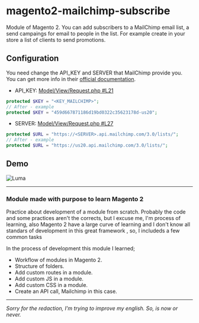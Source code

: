 # magento2-mailchimp-subscribe
Module of Magento 2. You can add subscribers to a MailChimp email list, a send campaings for
email to people in the list. For example create in your store a list of clients to send promotions.

## Configuration

You need change the API_KEY and SERVER that MailChimp provide you. You can get more info in their [official documentation](https://mailchimp.com/es/help/about-api-keys/).

- API_KEY: [Model/View/Request.php #L21](https://github.com/moudev/magento2-mailchimp-subscribe/blob/b38b24877c4ecf27a057a27196c30866922d2703/Model/View/Request.php#L21
)
```php
protected $KEY = "<KEY_MAILCHIMP>"; 
// After - example
protected $KEY = "459d667871186d19bd0322c35623178d-us20"; 

```

- SERVER: [Model/View/Request.php #L27](https://github.com/moudev/magento2-mailchimp-subscribe/blob/b38b24877c4ecf27a057a27196c30866922d2703/Model/View/Request.php#L27)
```php
protected $URL = "https://<SERVER>.api.mailchimp.com/3.0/lists/";
// After - example
protected $URL = "https://us20.api.mailchimp.com/3.0/lists/";
```

## Demo

![Luma](https://user-images.githubusercontent.com/13499566/59899794-4eae8500-93b3-11e9-81ca-7ccc346e3386.gif)

---
### Module made with purpose to learn Magento 2
Practice about development of a module from scratch. Probably the code and some practices aren't the corrects,
but I excuse me, I'm process of learning, also Magento 2 have a large curve of learning and I don't know all
standars of development in this great framework , so, I includeds a few common tasks

In the process of development this module I learned;
- Workflow of modules in Magento 2.
- Structure of folders.
- Add custom routes in a module.
- Add custom JS in a module.
- Add custom CSS in a module.
- Create an API call, Mailchimp in this case.

---
_Sorry for the redaction, I'm trying to improve my english. So, is now or never._
